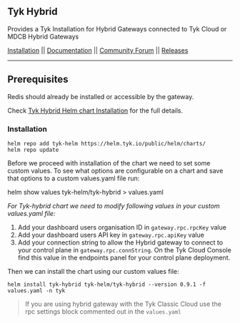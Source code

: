 ## Tyk Hybrid
Provides a Tyk Installation for Hybrid Gateways connected to Tyk Cloud or MDCB Hybrid Gateways

[Installation](https://tyk.io/docs/apim/open-source/installation/) || [Documentation](https://tyk.io/docs) || [Community Forum](https://community.tyk.io/) || [Releases](https://hub.docker.com/r/tykio/tyk-gateway/tags?page=1&ordering=last_updated)

---

## Prerequisites
Redis should already be installed or accessible by the gateway.

Check [Tyk Hybrid Helm chart Installation](https://tyk.io/docs/tyk-cloud/environments-deployments/hybrid-gateways/#installing-hybrid-gateways-in-a-kubernetes-cluster) for the full details.

### Installation

    helm repo add tyk-helm https://helm.tyk.io/public/helm/charts/
    helm repo update


Before we proceed with installation of the chart we need to set some custom values. To see what options are configurable on a chart and save that options to a custom values.yaml file run:

   helm show values tyk-helm/tyk-hybrid > values.yaml


*For Tyk-hybrid chart we need to modify following values in your custom values.yaml file:*
1. Add your dashboard users organisation ID in `gateway.rpc.rpcKey` value
2. Add your dashboard users API key in `gateway.rpc.apiKey` value
3. Add your connection string to allow the Hybrid gateway to connect to your control plane in `gateway.rpc.connString`. On the Tyk Cloud Console find this value in the endpoints panel for your control plane deployment.

Then we can install the chart using our custom values file:

    helm install tyk-hybrid tyk-helm/tyk-hybrid --version 0.9.1 -f values.yaml -n tyk

> If you are using hybrid gateway with the Tyk Classic Cloud use the rpc settings block commented out in the `values.yaml`
